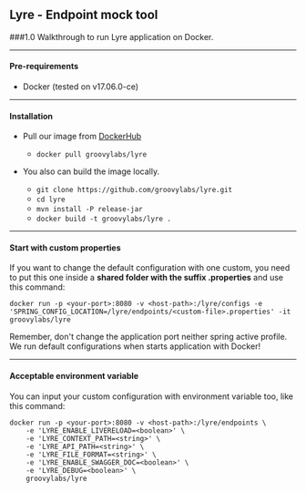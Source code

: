 ## Lyre - Endpoint mock tool
###1.0 Walkthrough to run Lyre application on Docker.

___
#### Pre-requirements 

* Docker (tested on v17.06.0-ce)
___  
#### Installation

* Pull our image from [DockerHub](https://hub.docker.com/)
    - `docker pull groovylabs/lyre`

* You also can build the image locally.
    - `git clone https://github.com/groovylabs/lyre.git`
    - `cd lyre`
    - `mvn install -P release-jar`
    - `docker build -t groovylabs/lyre .`
___ 
#### Start with custom properties

If you want to change the default configuration with one custom, you need to put this one inside a **shared folder with the suffix .properties** and use this command:

`docker run -p <your-port>:8080 -v <host-path>:/lyre/configs -e 'SPRING_CONFIG_LOCATION=/lyre/endpoints/<custom-file>.properties' -it groovylabs/lyre`

Remember, don't change the application port neither spring active profile. We run default configurations when starts application with Docker!
___ 
#### Acceptable environment variable

You can input your custom configuration with environment variable too, like this command:

```
docker run -p <your-port>:8080 -v <host-path>:/lyre/endpoints \
    -e 'LYRE_ENABLE_LIVERELOAD=<boolean>' \
    -e 'LYRE_CONTEXT_PATH=<string>' \
    -e 'LYRE_API_PATH=<string>' \
    -e 'LYRE_FILE_FORMAT=<string>' \
    -e 'LYRE_ENABLE_SWAGGER_DOC=<boolean>' \
    -e 'LYRE_DEBUG=<boolean>' \ 
    groovylabs/lyre
```
